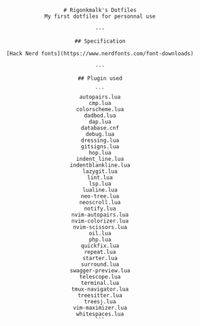 <div align="center">

    # Rigonkmalk's Dotfiles
    My first dotfiles for personnal use
    
    ---
    
    ## Specification
    
    [Hack Nerd fonts](https://www.nerdfonts.com/font-downloads)
    
    ---
    
    ## Plugin used
    
    ```
    autopairs.lua
    cmp.lua
    colorscheme.lua
    dadbod.lua
    dap.lua
    database.cnf
    debug.lua
    dressing.lua
    gitsigns.lua
    hop.lua
    indent_line.lua
    indentblankline.lua
    lazygit.lua
    lint.lua
    lsp.lua
    lualine.lua
    neo-tree.lua
    neoscroll.lua
    notify.lua
    nvim-autopairs.lua
    nvim-colorizer.lua
    nvim-scissors.lua
    oil.lua
    php.lua
    quickfix.lua
    repeat.lua
    starter.lua
    surround.lua
    swagger-preview.lua
    telescope.lua
    terminal.lua
    tmux-navigator.lua
    treesitter.lua
    treesj.lua
    vim-maximizer.lua
    whitespaces.lua
    ```
</div>

